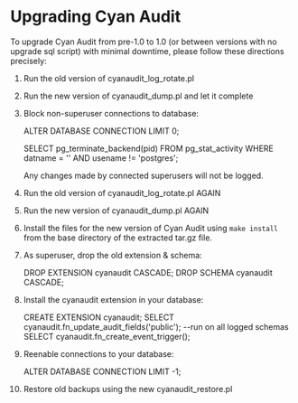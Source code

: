 Upgrading Cyan Audit
====================

To upgrade Cyan Audit from pre-1.0 to 1.0 (or between versions with no upgrade
sql script) with minimal downtime, please follow these directions precisely:

1. Run the old version of cyanaudit_log_rotate.pl

2. Run the new version of cyanaudit_dump.pl and let it complete

3. Block non-superuser connections to database: 

    ALTER DATABASE <yourdb> CONNECTION LIMIT 0;
    
    SELECT pg_terminate_backend(pid)
      FROM pg_stat_activity
     WHERE datname = '<yourdb>'
       AND usename != 'postgres';

   Any changes made by connected superusers will not be logged.

4. Run the old version of cyanaudit_log_rotate.pl AGAIN

5. Run the new version of cyanaudit_dump.pl AGAIN 

6. Install the files for the new version of Cyan Audit using `make install` from
   the base directory of the extracted tar.gz file.

7. As superuser, drop the old extension & schema:

    DROP EXTENSION cyanaudit CASCADE;
    DROP SCHEMA cyanaudit CASCADE;

9. Install the cyanaudit extension in your database:
    
    CREATE EXTENSION cyanaudit;
    SELECT cyanaudit.fn_update_audit_fields('public'); --run on all logged schemas
    SELECT cyanaudit.fn_create_event_trigger();

10. Reenable connections to your database:

    ALTER DATABASE <yourdb> CONNECTION LIMIT -1;

11. Restore old backups using the new cyanaudit_restore.pl
    

